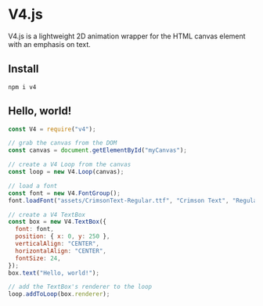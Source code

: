 # V4.js

V4.js is a lightweight 2D animation wrapper for the HTML canvas element with an emphasis on text.

## Install

```shell
npm i v4
```

## Hello, world!

[](_media/index.html ":include :type=code html")

```javascript
const V4 = require("v4");

// grab the canvas from the DOM
const canvas = document.getElementById("myCanvas");

// create a V4 Loop from the canvas
const loop = new V4.Loop(canvas);

// load a font
const font = new V4.FontGroup();
font.loadFont("assets/CrimsonText-Regular.ttf", "Crimson Text", "Regular");

// create a V4 TextBox
const box = new V4.TextBox({
  font: font,
  position: { x: 0, y: 250 },
  verticalAlign: "CENTER",
  horizontalAlign: "CENTER",
  fontSize: 24,
});
box.text("Hello, world!");

// add the TextBox's renderer to the loop
loop.addToLoop(box.renderer);
```
